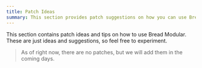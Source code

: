 ```yaml
---
title: Patch Ideas
summary: This section provides patch suggestions on how you can use Bread Modular.
---
```


This section contains patch ideas and tips on how to use Bread Modular. These are just ideas and suggestions, so feel free to experiment.

> As of right now, there are no patches, but we will add them in the coming days.
